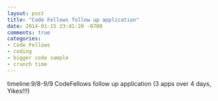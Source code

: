 ```yaml
---
layout: post
title: "Code Fellows follow up application"
date: 2014-01-15 23:41:20 -0700
comments: true
categories:
- Code Fellows
- coding
- bigger code sample
- crunch time
---
```

timeline:9/8-9/9 CodeFellows follow up application (3 apps over 4 days, Yikes!!!)
